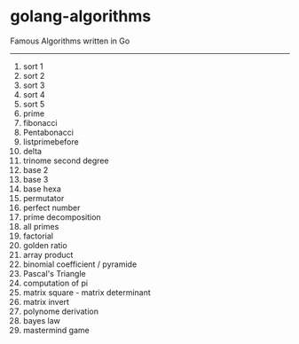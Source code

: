 # golang-algorithms
Famous Algorithms written in Go

---

1. sort 1
2. sort 2
3. sort 3
4. sort 4
5. sort 5
6. prime
7. fibonacci
8. Pentabonacci
9. listprimebefore
10. delta
11. trinome second degree
12. base 2
13. base 3
14. base hexa
15. permutator
16. perfect number
17. prime decomposition
18. all primes
19. factorial
20. golden ratio
21. array product
22. binomial coefficient / pyramide
23. Pascal's Triangle
24. computation of pi
25. matrix square - matrix determinant
26. matrix invert
27. polynome derivation
28. bayes law
29. mastermind game